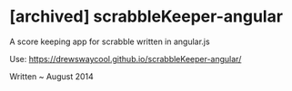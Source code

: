 # [archived] scrabbleKeeper-angular
A score keeping app for scrabble written in angular.js

Use: https://drewswaycool.github.io/scrabbleKeeper-angular/


Written ~ August 2014

